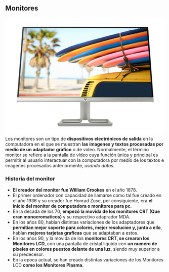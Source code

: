 ## Monitores
![Monitor](monitor1.png)
Los monitores son un tipo de **dispositivos electrónicos de salida** en la computadora en el que se muestran **las imagenes y textos procesadas por medio de un adaptador grafico** o de video. Normalmente, el término monitor se refiere a la pantalla de vídeo cuya función única y principal es permitir al usuario interactuar con la computadora por medío de los textos e imagenes procesados anteriormente, *usando datos*.

### Historia del monitor
* **El creador del monitor fue William Crookes** en el año 1878.
* El primer ordenador con capacidad de llamarse como tal fue creado en el año 1936 y su creador fue Honrad Zuse, por consiguiente, era **el inicio del monitor de computadora o monitores para pc**.
* En la decada de los 70, **empezó la movida de los monitores CRT (Que eran monocromaticos)** y su respectivo adaprador MDA.
* En los años 80, habían distintas variaciones de los adaptadores que **permitian mejor soporte para colores, mejor resolucion y, junto a ello**, habían **mejores tarjetas graficas** que se adaptaban a estos.
* En los años 90, y la movida de los **monitores CRT, se crearon los Monitores LCD**, con una pantalla de cristal liquido con **un numero de pixeles en colores puestos delante de una luz**, siendo muy superior a su predecesor.
* En la epoca actual, se han creado distintas variaciones de los Monitores LCD **como los Monitores Plasma.**